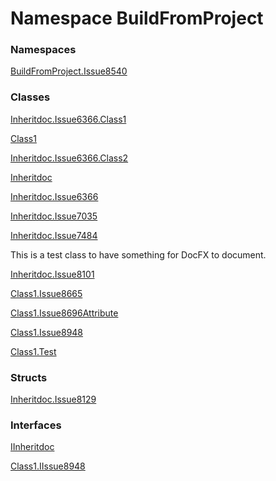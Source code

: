 ﻿# Namespace BuildFromProject

### Namespaces

[BuildFromProject.Issue8540](BuildFromProject.Issue8540.md)

### Classes

[Inheritdoc.Issue6366.Class1<T>](BuildFromProject.Inheritdoc.Issue6366.Class1-1.md)

[Class1](BuildFromProject.Class1.md)

[Inheritdoc.Issue6366.Class2](BuildFromProject.Inheritdoc.Issue6366.Class2.md)

[Inheritdoc](BuildFromProject.Inheritdoc.md)

[Inheritdoc.Issue6366](BuildFromProject.Inheritdoc.Issue6366.md)

[Inheritdoc.Issue7035](BuildFromProject.Inheritdoc.Issue7035.md)

[Inheritdoc.Issue7484](BuildFromProject.Inheritdoc.Issue7484.md)

This is a test class to have something for DocFX to document.

[Inheritdoc.Issue8101](BuildFromProject.Inheritdoc.Issue8101.md)

[Class1.Issue8665](BuildFromProject.Class1.Issue8665.md)

[Class1.Issue8696Attribute](BuildFromProject.Class1.Issue8696Attribute.md)

[Class1.Issue8948](BuildFromProject.Class1.Issue8948.md)

[Class1.Test<T>](BuildFromProject.Class1.Test-1.md)

### Structs

[Inheritdoc.Issue8129](BuildFromProject.Inheritdoc.Issue8129.md)

### Interfaces

[IInheritdoc](BuildFromProject.IInheritdoc.md)

[Class1.IIssue8948](BuildFromProject.Class1.IIssue8948.md)

